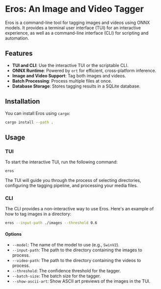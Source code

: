 # Eros: An Image and Video Tagger

Eros is a command-line tool for tagging images and videos using ONNX models. It provides a terminal user interface (TUI) for an interactive experience, as well as a command-line interface (CLI) for scripting and automation.

## Features

- **TUI and CLI**: Use the interactive TUI or the scriptable CLI.
- **ONNX Runtime**: Powered by `ort` for efficient, cross-platform inference.
- **Image and Video Support**: Tag both images and videos.
- **Batch Processing**: Process multiple files at once.
- **Database Storage**: Stores tagging results in a SQLite database.

## Installation

You can install Eros using `cargo`:

```bash
cargo install --path .
```

## Usage

### TUI

To start the interactive TUI, run the following command:

```bash
eros
```

The TUI will guide you through the process of selecting directories, configuring the tagging pipeline, and processing your media files.

### CLI

The CLI provides a non-interactive way to use Eros. Here's an example of how to tag images in a directory:

```bash
eros --input-path ./images --threshold 0.6
```

#### Options

- `--model`: The name of the model to use (e.g., `SwinV2`).
- `--input-path`: The path to the directory containing the images to process.
- `--video-path`: The path to the directory containing the videos to process.
- `--threshold`: The confidence threshold for the tagger.
- `--batch-size`: The batch size for the tagger.
- `--show-ascii-art`: Show ASCII art previews of the images in the TUI.